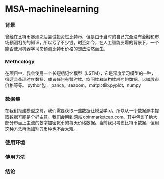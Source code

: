 # MSA-machinelearning

### 背景
曾经在比特币暴涨之后尝试投资过比特币，但是由于当时的自己完全没有金融和市场预测相关的知识，所以亏了不少钱。时至如今，在人工智能火爆的背景下，一个能否使用机器学习来预测比特币价格的想法油然而生。




### Methdology
在项目中，我会使用一个长短期记忆模型（LSTM），它是深度学习模型的一种，很适合处理时序数据，或者任何有暂时性、空间性和结构性顺序的数据，比如股市价格等等。
python包：
panda，seaborn，matplotlib.pyplot，numpy

### 数据集
在我们搭建模型之前，我们需要获取一些数据让模型学习。所以从一个数据源中提取数据可能是个好主意。我们会用到网站 coinmarketcap.com。其中包含了绝大部分市面上主流的数字加密货币的每天价格数据。当前我只考虑比特币数据，但用这种方法再添加别的币种也不会太难。

### 使用环境

### 使用方法

### 结论



